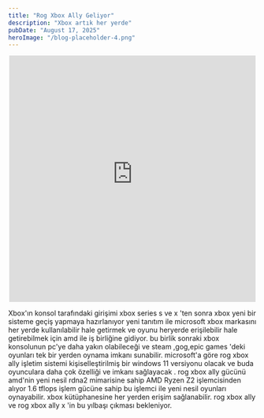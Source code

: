 ```yaml
---
title: "Rog Xbox Ally Geliyor"
description: "Xbox artık her yerde"
pubDate: "August 17, 2025"
heroImage: "/blog-placeholder-4.png"
---
```

<p><center>
<iframe width="500" height="500" src="https://www.youtube-nocookie.com/embed/SOKm9dDOSC8?si=pNyDDutvsDpp-Lkh" title="YouTube video player" frameborder="0" allow="accelerometer; autoplay; clipboard-write; encrypted-media; gyroscope; picture-in-picture; web-share" referrerpolicy="strict-origin-when-cross-origin" allowfullscreen></iframe>
</p></center>
<p>
Xbox'ın konsol tarafındaki girişimi xbox series s ve x 'ten sonra xbox yeni bir sisteme geçiş yapmaya hazırlanıyor yeni tanıtım ile microsoft xbox markasını her yerde kullanılabilir hale getirmek ve oyunu heryerde erişilebilir hale getirebilmek için amd ile iş birliğine gidiyor. bu birlik sonraki xbox konsolunun pc'ye daha yakın olabileceği ve steam ,gog,epic games 'deki oyunları tek bir yerden oynama imkanı sunabilir. microsoft'a göre rog xbox ally işletim sistemi kişiselleştirilmiş bir windows 11 versiyonu olacak ve buda oyunculara daha çok özelliği ve imkanı sağlayacak . rog xbox ally gücünü amd'nin yeni nesil rdna2 mimarisine sahip AMD Ryzen Z2 işlemcisinden alıyor 1.6 tflops işlem gücüne sahip bu işlemci ile yeni nesil oyunları oynayabilir. xbox kütüphanesine her yerden erişim sağlanabilir. rog xbox ally ve rog xbox ally x 'in bu yılbaşı çıkması bekleniyor.
</p>